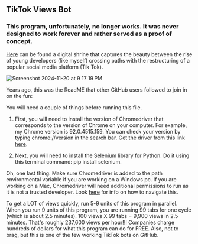 ## TikTok Views Bot
### This program, unfortunately, no longer works. It was never designed to work forever and rather served as a proof of concept.
[Here](https://www.tiktok.com/@how_am_i_not_banned) can be found a digital shrine that captures the beauty between the rise of young developers (like myself) crossing paths with the restructuring of a popular social media platform (Tik Tok).

![Screenshot 2024-11-20 at 9 17 19 PM](https://github.com/user-attachments/assets/a90c358c-b589-4d81-8678-62f25d691f93)

Years ago, this was the ReadME that other GitHub users followed to join in on the fun:

You will need a couple of things before running this file.

1. First, you will need to install the version of Chromedriver 
that corresponds to the version of Chrome on your computer. For example, my Chrome version is 92.0.4515.159.
You can check your version by typing chrome://version in the search bar. Get the driver from this link [here](https://chromedriver.chromium.org/downloads). 

2. Next, you will need to install the Selenium library for Python. Do it using
this terminal command: pip install selenium. 

Oh, one last thing: Make sure Chromedriver is added to the path environmental variable if you are working on a Windows pc. If you are working 
on a Mac, Chromedriver will need additional permissions to run as it is not a trusted developer. Look [here](https://stackoverflow.com/questions/60362018/macos-catalinav-10-15-3-error-chromedriver-cannot-be-opened-because-the-de) for info on how to navigate this.

To get a LOT of views quickly, run 5-9 units of this program in parallel. When you run 9 units of this program, you
are running 99 tabs for one cycle (which is about 2.5 minutes). 100 views X 99 tabs = 9,900 views in 2.5 minutes.
That's roughly 237,600 views per hour!!! Companies charge hundreds of dollars for what this program can do for FREE.
Also, not to brag, but this is one of the few working TikTok bots on GitHub.


